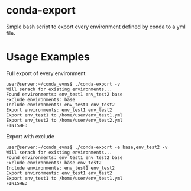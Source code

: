 # conda-export
Smple bash script to export every environment defined by conda to a yml file. 



# Usage Examples 

Full export of every environment 
```
user@server:~/conda_evns$ ./conda-export -v
Will serach for existing environments...
Found environments: env_test1 env_test2 base
Exclude environments: base
Include environments: env_test1 env_test2
Export environments: env_test1 env_test2
Export env_test1 to /home/user/env_test1.yml
Export env_test2 to /home/user/env_test2.yml
FINISHED
```

Export with exclude

```
user@server:~/conda_evns$ ./conda-export -e base,env_test2 -v
Will serach for existing environments...
Found environments: env_test1 env_test2 base
Exclude environments: base env_test2
Include environments: env_test1 env_test2
Export environments: env_test1 env_test2
Export env_test1 to /home/user/env_test1.yml
FINISHED
```

